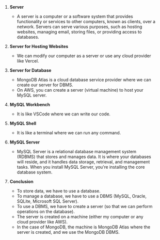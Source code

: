 1. **Server**
   - A server is a computer or a software system that provides functionality or services to other computers, known as clients, over a network. Servers can serve various purposes, such as hosting websites, managing email, storing files, or providing access to databases.
2. **Server for Hosting Websites**
   - We can modify our computer as a server or use any cloud provider like Vercel.

3. **Server for Database**
   - MongoDB Atlas is a cloud database service provider where we can create our server for DBMS.
   - On AWS, you can create a server (virtual machine) to host your MySQL server.

4. **MySQL Workbench**
   - It is like VSCode where we can write our code.

5. **MySQL Shell**
   - It is like a terminal where we can run any command.

6. **MySQL Server**
   - MySQL Server is a relational database management system (RDBMS) that stores and manages data. It is where your databases will reside, and it handles data storage, retrieval, and management tasks. When you install MySQL Server, you're installing the core database system.

7. **Conclusion**
   - To store data, we have to use a database.
   - To manage a database, we have to use a DBMS (MySQL, Oracle, SQLite, Microsoft SQL Server).
   - To use a DBMS, we have to create a server (so that we can perform operations on the database).
   - The server is created on a machine (either my computer or any cloud provider like AWS).
   - In the case of MongoDB, the machine is MongoDB Atlas where the server is created, and we use the MongoDB DBMS.
